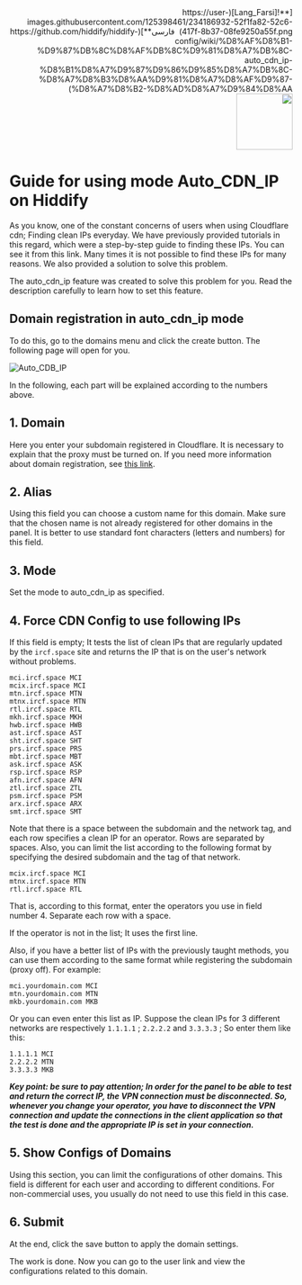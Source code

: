 <div dir="rtl" markdown=1>
[**![Lang_Farsi](https://user-images.githubusercontent.com/125398461/234186932-52f1fa82-52c6-417f-8b37-08fe9250a55f.png) &nbsp;فارسی**](https://github.com/hiddify/hiddify-config/wiki/%D8%AF%D8%B1-%D9%87%DB%8C%D8%AF%DB%8C%D9%81%D8%A7%DB%8C-auto_cdn_ip-%D8%B1%D8%A7%D9%87%D9%86%D9%85%D8%A7%DB%8C-%D8%A7%D8%B3%D8%AA%D9%81%D8%A7%D8%AF%D9%87-%D8%A7%D8%B2-%D8%AD%D8%A7%D9%84%D8%AA)&nbsp;&nbsp;&nbsp;&nbsp;&nbsp;&nbsp;&nbsp;&nbsp;&nbsp;&nbsp;<a href="https://github.com/hiddify/hiddify-config/wiki/All-tutorials-and-videos"><img width="100" src="https://github.com/hiddify/hiddify-config/assets/125398461/8ac5b906-105c-4b98-acf5-0e12e39e33f6" /></a>
</div>

# Guide for using mode Auto_CDN_IP on Hiddify
As you know, one of the constant concerns of users when using Cloudflare cdn; Finding clean IPs everyday. We have previously provided tutorials in this regard, which were a step-by-step guide to finding these IPs. You can see it from this link. Many times it is not possible to find these IPs for many reasons. We also provided a solution to solve this problem.

The auto_cdn_ip feature was created to solve this problem for you. Read the description carefully to learn how to set this feature.


## Domain registration in auto_cdn_ip mode
To do this, go to the domains menu and click the create button. The following page will open for you.

![Auto_CDB_IP](https://user-images.githubusercontent.com/125398461/229987959-eab8a7c8-1eec-416d-a543-c6af3385d636.png)

In the following, each part will be explained according to the numbers above.

## 1. Domain
Here you enter your subdomain registered in Cloudflare. It is necessary to explain that the proxy must be turned on. If you need more information about domain registration, see [this link](https://github.com/hiddify/hiddify-config/wiki/Domain-types-and-how-to-register-them).

## 2. Alias
Using this field you can choose a custom name for this domain. Make sure that the chosen name is not already registered for other domains in the panel. It is better to use standard font characters (letters and numbers) for this field.

## 3. Mode
Set the mode to auto_cdn_ip as specified.

## 4. Force CDN Config to use following IPs  
If this field is empty; It tests the list of clean IPs that are regularly updated by the `ircf.space` site and returns the IP that is on the user's network without problems.

```
mci.ircf.space MCI
mcix.ircf.space MCI
mtn.ircf.space MTN
mtnx.ircf.space MTN
rtl.ircf.space RTL
mkh.ircf.space MKH
hwb.ircf.space HWB
ast.ircf.space AST
sht.ircf.space SHT
prs.ircf.space PRS
mbt.ircf.space MBT
ask.ircf.space ASK
rsp.ircf.space RSP
afn.ircf.space AFN
ztl.ircf.space ZTL
psm.ircf.space PSM
arx.ircf.space ARX
smt.ircf.space SMT
```
Note that there is a space between the subdomain and the network tag, and each row specifies a clean IP for an operator. Rows are separated by spaces.
Also, you can limit the list according to the following format by specifying the desired subdomain and the tag of that network.

```
mcix.ircf.space MCI
mtnx.ircf.space MTN
rtl.ircf.space RTL
```

That is, according to this format, enter the operators you use in field number 4. Separate each row with a space.

If the operator is not in the list; It uses the first line.

Also, if you have a better list of IPs with the previously taught methods, you can use them according to the same format while registering the subdomain (proxy off). For example:

```
mci.yourdomain.com MCI
mtn.yourdomain.com MTN
mkb.yourdomain.com MKB
```
Or you can even enter this list as IP. Suppose the clean IPs for 3 different networks are respectively `1.1.1.1` ; `2.2.2.2` and `3.3.3.3` ; So enter them like this:
```
1.1.1.1 MCI
2.2.2.2 MTN
3.3.3.3 MKB
```
<b><i>Key point: be sure to pay attention; In order for the panel to be able to test and return the correct IP, the VPN connection must be disconnected. So, whenever you change your operator, you have to disconnect the VPN connection and update the connections in the client application so that the test is done and the appropriate IP is set in your connection.</b></i>

## 5. Show Configs of Domains
Using this section, you can limit the configurations of other domains. This field is different for each user and according to different conditions. For non-commercial uses, you usually do not need to use this field in this case.

## 6. Submit
At the end, click the save button to apply the domain settings.

The work is done. Now you can go to the user link and view the configurations related to this domain.